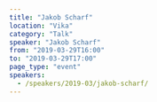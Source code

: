 ```yaml
---
title: "Jakob Scharf"
location: "Vika"
category: "Talk"
speaker: "Jakob Scharf"
from: "2019-03-29T16:00"
to: "2019-03-29T17:00"
page_type: "event"
speakers:
  - /speakers/2019-03/jakob-scharf/
---
```



